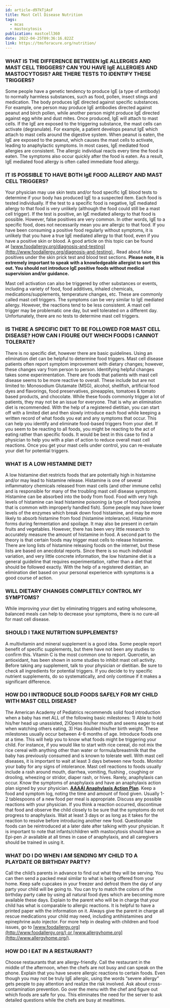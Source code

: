 ```yaml
---
id: article-d97kTjAsF
title: Mast Cell Disease Nutrition
tags:
  - mcas
  - mastocytosis
publication: mastcell360
date: 2022-04-25T09:36:16.822Z
link: https://tmsforacure.org/nutrition/
---
```

### **WHAT IS THE DIFFERENCE BETWEEN IgE ALLERGIES AND MAST CELL TRIGGERS? CAN YOU HAVE IgE ALLERGIES AND MASTOCYTOSIS? ARE THERE TESTS TO IDENTIFY THESE TRIGGERS?**

Some people have a genetic tendency to produce IgE (a type of antibody) to normally harmless substances, such as food, pollen, insect stings and medication. The body produces IgE directed against specific substances. For example, one person may produce IgE antibodies directed against peanut and birch pollen, while another person might produce IgE directed against egg white and dust mites. Once produced, IgE will attach to mast cells. If the IgE are exposed to the triggering substance, the mast cells can activate (degranulate). For example, a patient develops peanut IgE which attach to mast cells around the digestive system. When peanut is eaten, the IgE are exposed to the peanut, which causes the mast cells to activate, leading to anaphylactic symptoms. In most cases, IgE mediated food allergies are consistent. The allergic individual reacts every time the food is eaten. The symptoms also occur quickly after the food is eaten. As a result, IgE mediated food allergy is often called immediate food allergy.

### **IT IS POSSIBLE TO HAVE BOTH IgE FOOD ALLERGY AND MAST CELL TRIGGERS?**

Your physician may use skin tests and/or food specific IgE blood tests to determine if your body has produced IgE to a suspected item. Each food is tested individually. If the test to a specific food is negative, IgE mediated allergy to that food is very unlikely (although the food could still be a mast cell trigger). If the test is positive, an IgE mediated allergy to that food is possible. However, false positives are very common. In other words, IgE to a specific food, does not necessarily mean you are allergic to that food. If you have been consuming a positive food regularly without symptoms, it is unlikely that you have a true IgE mediated allergy to that food, even if you have a positive skin or blood. A good article on this topic can be found at [www.foodallergy.org/diagnosis-and-testing](http://www.foodallergy.org/diagnosis-and-testing) . Read about false positives under the skin prick test and blood test sections. **Please note, it is extremely important to speak with a knowledgeable allergist to sort this out. You should not introduce IgE positive foods without medical supervision and/or guidance.**

Mast cell activation can also be triggered by other substances or events, including a variety of food, food additives, inhaled chemicals, medications/supplements, temperature changes, etc. These are commonly called mast cell triggers. The symptoms can be very similar to IgE mediated allergy. However, the reactions tend to be less consistent. A mast cell trigger may be problematic one day, but well tolerated on a different day. Unfortunately, there are no tests to determine mast cell triggers.

### **IS THERE A SPECIFIC DIET TO BE FOLLOWED FOR MAST CELL DISEASE? HOW CAN I FIGURE OUT WHICH FOODS I CANNOT TOLERATE?**

There is no specific diet, however there are basic guidelines. Using an elimination diet can be helpful to determine food triggers. Mast cell disease patients often report symptom improvement with dietary changes; however, these changes vary from person to person. Identifying helpful changes takes some experimentation. There are foods that patients with mast cell disease seems to be more reactive to overall. These include but are not limited to: Monosodium Glutamate (MSG), alcohol, shellfish, artificial food dyes and flavorings, food preservatives, pineapples, tomatoes & tomato based products, and chocolate. While these foods commonly trigger a lot of patients, they may not be an issue for everyone. That is why an elimination diet is recommended. With the help of a registered dietitian, you can start off with a limited diet and then slowly introduce each food while keeping a written record of what foods you eat and any symptoms that occur. This can help you identify and eliminate food-based triggers from your diet. If you seem to be reacting to all foods, you might be reacting to the act of eating rather than specific foods. It would be best in this case to find a physician to help you with a plan of action to reduce overall mast cell reactions. Once you get your mast cells under control, you can re-evaluate your diet for potential triggers.

### **WHAT IS A LOW HISTAMINE DIET?**

A low histamine diet restricts foods that are potentially high in histamine and/or may lead to histamine release. Histamine is one of several inflammatory chemicals released from mast cells (and other immune cells) and is responsible for many of the troubling mast cell disease symptoms. Histamine can be absorbed into the body from food. Food with very high levels of histamine can lead histamine poisoning (a type of food poisoning that is common with improperly handled fish). Some people may have lower levels of the enzymes which break down food histamine, and may be more likely to absorb histamine from food (histamine intolerance). Histamine forms during fermentation and spoilage. It may also be present in certain fruits and vegetables. However, there has been very little research to accurately measure the amount of histamine in food. A second part to the theory is that certain foods may trigger mast cells to release histamine. There are long lists of histamine releasing foods on the internet, but these lists are based on anecdotal reports. Since there is so much individual variation, and very little concrete information, the low histamine diet is a general guideline that requires experimentation, rather than a diet that should be followed exactly. With the help of a registered dietitian, an elimination diet based on your personal experience with symptoms is a good course of action.

### **WILL DIETARY CHANGES COMPLETELY CONTROL MY SYMPTOMS?**

While improving your diet by eliminating triggers and eating wholesome, balanced meals can help to decrease your symptoms, there is no cure-all for mast cell disease.

### **SHOULD I TAKE NUTRITION SUPPLEMENTS?**

A multivitamin and mineral supplement is a good idea. Some people report benefit of specific supplements, but there have not been any studies to confirm this. Vitamin C is the most common one to report. Quercetin, an antioxidant, has been shown in some studies to inhibit mast cell activity. Before taking any supplement, talk to your physician or dietitian. Be sure to check all ingredients for potential triggers. If you decide to try specific nutrient supplements, do so systematically, and only continue if it makes a significant difference.

### **HOW DO I INTRODUCE SOLID FOODS SAFELY FOR MY CHILD WITH MAST CELL DISEASE?**

The American Academy of Pediatrics recommends solid food introduction when a baby has met ALL of the following basic milestones: 1) Able to hold his/her head up unassisted, 2)Opens his/her mouth and seems eager to eat when watching others eating, 3) Has doubled his/her birth weight. These milestones usually occur between 4-6 months of age. Introduce foods one at a time. This will help you to know what foods might be triggering your child. For instance, if you would like to start with rice cereal, do not mix the rice cereal with anything other than water or formula/breastmilk that the baby has previously consumed and is known to tolerate well. With mast cell diseases, it is important to wait at least 3 days between new foods. Monitor your baby for any signs of intolerance. Mast cell reactions to foods usually include a rash around mouth, diarrhea, vomiting, flushing , coughing or drooling, wheezing or stridor, diaper rash, or hives. Rarely, anaphylaxis can occur. Know the symptoms of anaphylaxis and have an anaphylaxis action plan signed by your physician. **[AAAAI Anaphylaxis Action Plan](https://www.aaaai.org/AAAAI/MEDIA/MEDIALIBRARY/PDF%20DOCUMENTS/LIBRARIES/ANAPHYLAXIS-EMERGENCY-ACTION-PLAN.PDF)**. Keep a food and symptom log, noting the time and amount of food given. Usually 1-2 tablespoons of a new food per meal is appropriate. Discuss any possible reactions with your physician. If you think a reaction occurred, discontinue that food and observe the child closely to be sure that the symptoms do not progress to anaphylaxis. Wait at least 3 days or as long as it takes for the reaction to resolve before introducing another new food. Questionable foods can be reintroduced at a later date after talking with your physician. It is important to note that infants/children with mastocytosis should have an Epi-pen Jr available at all times in case of anaphylaxis, and all caregivers should be trained in using it.

### WHAT DO I DO WHEN I AM SENDING MY CHILD TO A PLAYDATE OR BIRTHDAY PARTY?

Call the child’s parents in advance to find out what they will be serving. You can then send a packed meal similar to what is being offered from your home. Keep safe cupcakes in your freezer and defrost them the day of any party your child will be going to. You can try to match the colors of the birthday party cake by using all natural food dyes which are becoming more available these days. Explain to the parent who will be in charge that your child has what is comparable to allergic reactions. It is helpful to have a printed paper with the information on it. Always give the parent in charge all rescue medications your child may need, including antihistamines and epinephrine auto injector. For more help in dealing with children and food issues, go to [www.foodallergy.org](http://www.foodallergy.org/) or [www.allergyhome.org](http://www.allergyhome.org/).

### **HOW DO I EAT IN A RESTAURANT?**

Choose restaurants that are allergy-friendly. Call the restaurant in the middle of the afternoon, when the chefs are not busy and can speak on the phone. Explain that you have severe allergic reactions to certain foods. Even though you may not be truly IgE allergic, using the words “severe allergy” gets people to pay attention and realize the risk involved. Ask about cross-contamination prevention. Go over the menu with the chef and figure out which foods are safe for you. This eliminates the need for the server to ask detailed questions while the chefs are busy at mealtimes.